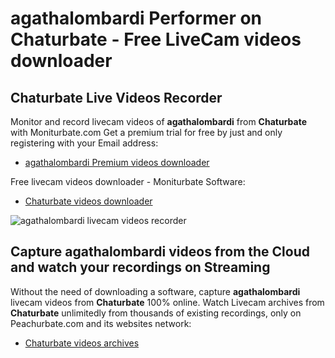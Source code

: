 # agathalombardi Performer on Chaturbate - Free LiveCam videos downloader

## Chaturbate Live Videos Recorder

Monitor and record livecam videos of **agathalombardi** from **Chaturbate** with Moniturbate.com
Get a premium trial for free by just and only registering with your Email address:
* [agathalombardi Premium videos downloader](https://moniturbate.com/request-demo-licence-key.html)

Free livecam videos downloader - Moniturbate Software:
* [Chaturbate videos downloader](https://moniturbate.com/moniturbate-download-software.html)

![agathalombardi livecam videos recorder](https://peachurnet.com/templates/moniturbate-software.png)


## Capture agathalombardi videos from the Cloud and watch your recordings on Streaming

Without the need of downloading a software, capture **agathalombardi** livecam videos from **Chaturbate** 100% online.
Watch Livecam archives from **Chaturbate** unlimitedly from thousands of existing recordings, only on Peachurbate.com and its websites network:
* [Chaturbate videos archives](https://peachurnet.com/)